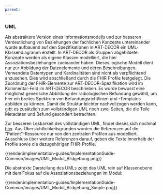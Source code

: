 ```yaml
---
parent:
---
```

### UML
Als abstraktere Version eines Informationsmodells und zur besseren Verdeutlichung von Beziehungen der fachlichen Konzepte untereinander wurde aufbauend auf den Spezifikationen in ART-DECOR ein UML-Klassendiagramm erstellt. In ART-DECOR als Gruppen abgebildete Konzepte werden als eigene Klassen modelliert, die hier Assoziationsbeziehungen zueinander haben. Dieses logische Modell dient nur zur Abbildung der Datenelemente und deren Beschreibungen. Verwendete Datentypen und Kardinalitäten sind nicht als verpflichtend anzusehen. Dies wird abschließend durch die FHIR Profile festgelegt. Die Zuordnung der FHIR-Elemente zur ART-DECOR-Spezifikation wird im Kommentar-Feld im ART-DECOR beschrieben. Es wurde bewusst eine möglichst generische Abbildung der radiologischen Befundung gewählt, um hier ein breites Spektrum von Befundungsrichtlinien und -Templates abbilden zu können. Damit die Struktur leichter nachvollzogen werden kann, gibt es zusätzlich zum vollständigen UML noch zwei Seiten, die die Teile Metadaten und Befund gesondert betrachten.

Zur besseren Lesbarkeit des vollständigen UML, findet dieses sich nochmal [hier](https://simplifier.net/medizininformatik-initiative-modul-bildgebung/guides-implementationguide-common-images-uml-befund-bildgebung). Aus Übersichtlichkeitsgründen wurden die Referenzen auf die "Patient"-Ressource nur von den zentralen Profilen aus modelliert. Ausschluss über weitere Referenzen darauf, geben die Texte innerhalb der Profile sowie die dazugehörigen FHIR-Profile.

{{render:implementation-guides/ImplementationGuide-Common/images/UML_Modul_Bildgebung.png}}


Die abstrakte Darstellung des UMLs zeigt das UML rein auf Klassenebene mit dem Fokus auf die Assoziationsbeziehungen im Modul:
 
{{render:implementation-guides/ImplementationGuide-Common/images/UML_Modul_Bildgebung_Simple.png}}
